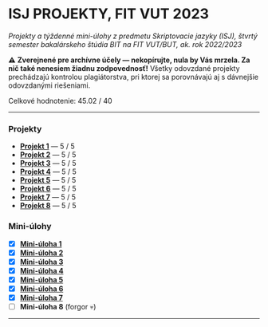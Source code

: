 # ISJ PROJEKTY, FIT VUT 2023 #

*Projekty a týždenné mini-úlohy z predmetu Skriptovacie jazyky (ISJ), štvrtý semester bakalárskeho štúdia BIT na FIT VUT/BUT, ak. rok 2022/2023*

⚠️ **Zverejnené pre archívne účely — nekopírujte, nula by Vás mrzela. Za nič také nenesiem žiadnu zodpovednosť!** Všetky odovzdané projekty prechádzajú kontrolou plagiátorstva, pri ktorej sa porovnávajú aj s dávnejšie odovzdanými riešeniami.

Celkové hodnotenie: 45.02 / 40

----------------------------------------------

### Projekty ###

- **[Projekt 1](proj1.py)** — 5 / 5
- **[Projekt 2](proj2.py)** — 5 / 5
- **[Projekt 3](proj3.py)** — 5 / 5
- **[Projekt 4](proj4.py)** — 5 / 5
- **[Projekt 5](proj5.py)** — 5 / 5
- **[Projekt 6](proj6.py)** — 5 / 5
- **[Projekt 7](proj7.py)** — 5 / 5
- **[Projekt 8](proj8.py)** — 5 / 5

### Mini-úlohy ###

- [X] **[Mini-úloha 1](minitasks/minitask1.py)**
- [X] **[Mini-úloha 2](minitasks/minitask2.py)**
- [X] **[Mini-úloha 3](minitasks/minitask3.py)**
- [X] **[Mini-úloha 4](minitasks/minitask4.py)**
- [X] **[Mini-úloha 5](minitasks/minitask5.py)**
- [X] **[Mini-úloha 6](minitasks/minitask6.py)**
- [X] **[Mini-úloha 7](minitasks/minitask7.py)**
- [ ] **Mini-úloha 8** (forgor 💀)

----------------------------------------------


